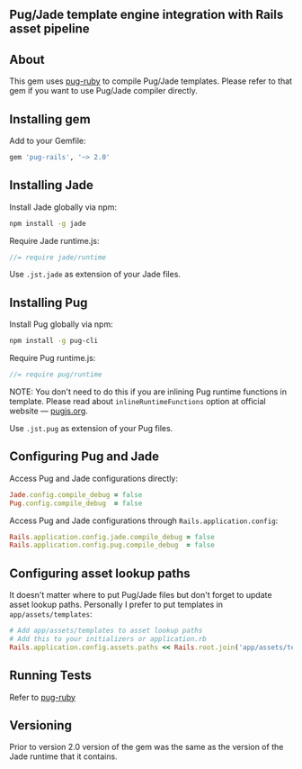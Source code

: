 ## Pug/Jade template engine integration with Rails asset pipeline

## About
This gem uses [pug-ruby](https://github.com/yivo/pug-ruby) to compile Pug/Jade templates. Please refer to that gem if you want to use Pug/Jade compiler directly.

## Installing gem
Add to your Gemfile:
```ruby
gem 'pug-rails', '~> 2.0'
```

## Installing Jade
Install Jade globally via npm:
```bash
npm install -g jade
```

Require Jade runtime.js:
```js
//= require jade/runtime
```

Use `.jst.jade` as extension of your Jade files.

## Installing Pug
Install Pug globally via npm:
```bash
npm install -g pug-cli
```

Require Pug runtime.js:
```js
//= require pug/runtime
```
NOTE: You don't need to do this if you are inlining Pug runtime functions in template. Please read about `inlineRuntimeFunctions` option at official website — [pugjs.org](http://pugjs.org).

Use `.jst.pug` as extension of your Pug files.

## Configuring Pug and Jade
Access Pug and Jade configurations directly:
```ruby
Jade.config.compile_debug = false
Pug.config.compile_debug  = false
```

Access Pug and Jade configurations through `Rails.application.config`:
```ruby
Rails.application.config.jade.compile_debug = false
Rails.application.config.pug.compile_debug  = false
```

## Configuring asset lookup paths
It doesn't matter where to put Pug/Jade files but don't forget to update asset lookup paths. 
Personally I prefer to put templates in `app/assets/templates`:
```ruby
# Add app/assets/templates to asset lookup paths
# Add this to your initializers or application.rb
Rails.application.config.assets.paths << Rails.root.join('app/assets/templates')
```

## Running Tests
Refer to [pug-ruby](https://github.com/yivo/pug-ruby)

## Versioning
Prior to version 2.0 version of the gem was the same as the version of the Jade runtime that it contains.
